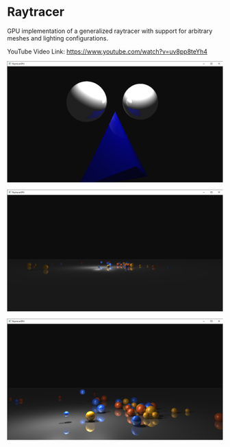 # Raytracer
GPU implementation of a generalized raytracer with support for arbitrary meshes and lighting configurations.

YouTube Video Link: https://www.youtube.com/watch?v=uv8pp8teYh4

![Image of Raytracer 1](https://github.com/nithinp7/Raytracer/blob/master/RaytracerGPU%209_20_2020%204_38_51%20PM.png)

![Image of Raytracer 2](https://github.com/nithinp7/Raytracer/blob/master/RaytracerGPU%2012_27_2019%2012_24_46%20AM.png)

![Image of Raytracer 3](https://github.com/nithinp7/Raytracer/blob/master/RaytracerGPU%2012_27_2019%2012_31_41%20AM.png)
